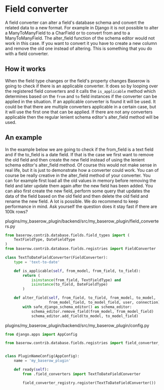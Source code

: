 # Field converter

A field converter can alter a field's database schema and convert the related data
to a new format. For example in Django it is not possible to alter a ManyToManyField to
a CharField or to convert from and to a ManyToManyField. The 
alter_field function of the schema editor would not work in this case. If you want to
convert it you have to create a new column and remove the old one instead of altering.
This is something that you do with a field converter.

## How it works

When the field type changes or the field's property changes Baserow is going to check
if there is an applicable converter. It does so by looping over the registered field
converters and it calls the `is_applicable` method which determines based on the `from` 
and `to` field instances if the converter can be applied in the situation. If an 
applicable converter is found it will be used. It could be that there are
multiple converters applicable in a certain case, but it will use the first one that
can be applied. If there are not any converters applicable then the regular lenient
schema editor's alter_field method will be used.

## An example

In the example below we are going to check if the from_field is a text field and if the
to_field is a date field. If that is the case we first want to remove the old field and
then create the new field instead of using the lenient schema editor's alter_field 
method. Of course this would not make sense in real life, but it is just to demonstrate
how a converter could work. You can of course be really creative in the alter_field 
method of your converter. You can for example first load all the old values in memory
before removing the field and later update them again after the new field has been
added. You can also first create the new field, perform some query that updates the
data of the field based on the old field and then delete the old field and rename the
new field. A lot is possible. We do recommend to keep performance in mind. Ask yourself
the question does it stay fast if there are 100k rows?

plugins/my_baserow_plugin/backend/src/my_baserow_plugin/field_converters.py
```python
from baserow.contrib.database.fields.field_types import (
    TextFieldType, DateFieldType
)
from baserow.contrib.database.fields.registries import FieldConverter

class TextToDateFieldConverter(FieldConverter):
    type = 'text-to-date'

    def is_applicable(self, from_model, from_field, to_field):
        return (
            isinstance(from_field, TextFieldType) and
            isinstance(to_field, DateFieldType)
        )

    def alter_field(self, from_field, to_field, from_model, to_model,
                    from_model_field, to_model_field, user, connection):
        with safe_django_schema_editor() as schema_editor:
            schema_editor.remove_field(from_model, from_model_field)
            schema_editor.add_field(to_model, to_model_field)
```

plugins/my_baserow_plugin/backend/src/my_baserow_plugin/config.py
```python
from django.apps import AppConfig

from baserow.contrib.database.fields.registries import field_converter_registry


class PluginNameConfig(AppConfig):
    name = 'my_baserow_plugin'

    def ready(self):
        from .field_converters import TextToDateFieldConverter

        field_converter_registry.register(TextToDateFieldConverter())
